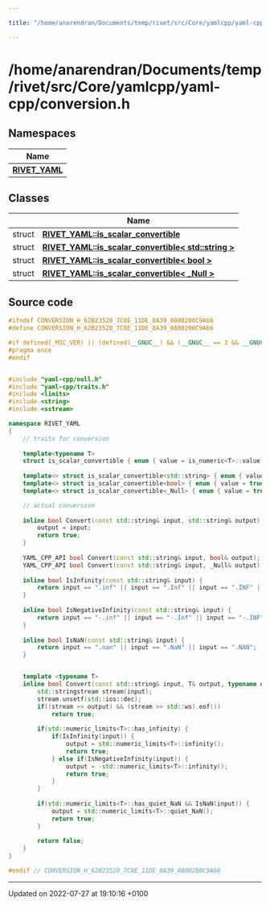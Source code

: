 ```yaml
---

title: "/home/anarendran/Documents/temp/rivet/src/Core/yamlcpp/yaml-cpp/conversion.h"

---
```


# /home/anarendran/Documents/temp/rivet/src/Core/yamlcpp/yaml-cpp/conversion.h



## Namespaces

| Name           |
| -------------- |
| **[RIVET_YAML](http://example.org/namespaces/namespacerivet__yaml/)**  |

## Classes

|                | Name           |
| -------------- | -------------- |
| struct | **[RIVET_YAML::is_scalar_convertible](http://example.org/classes/structrivet__yaml_1_1is__scalar__convertible/)**  |
| struct | **[RIVET_YAML::is_scalar_convertible< std::string >](http://example.org/classes/structrivet__yaml_1_1is__scalar__convertible_3_01std_1_1string_01_4/)**  |
| struct | **[RIVET_YAML::is_scalar_convertible< bool >](http://example.org/classes/structrivet__yaml_1_1is__scalar__convertible_3_01bool_01_4/)**  |
| struct | **[RIVET_YAML::is_scalar_convertible< _Null >](http://example.org/classes/structrivet__yaml_1_1is__scalar__convertible_3_01__null_01_4/)**  |




## Source code

```cpp
#ifndef CONVERSION_H_62B23520_7C8E_11DE_8A39_0800200C9A66
#define CONVERSION_H_62B23520_7C8E_11DE_8A39_0800200C9A66

#if defined(_MSC_VER) || (defined(__GNUC__) && (__GNUC__ == 3 && __GNUC_MINOR__ >= 4) || (__GNUC__ >= 4)) // GCC supports "pragma once" correctly since 3.4
#pragma once
#endif


#include "yaml-cpp/null.h"
#include "yaml-cpp/traits.h"
#include <limits>
#include <string>
#include <sstream>

namespace RIVET_YAML
{
    // traits for conversion
    
    template<typename T>
    struct is_scalar_convertible { enum { value = is_numeric<T>::value }; };
    
    template<> struct is_scalar_convertible<std::string> { enum { value = true }; };
    template<> struct is_scalar_convertible<bool> { enum { value = true }; };
    template<> struct is_scalar_convertible<_Null> { enum { value = true }; };

    // actual conversion
    
    inline bool Convert(const std::string& input, std::string& output) {
        output = input;
        return true;
    }
    
    YAML_CPP_API bool Convert(const std::string& input, bool& output);
    YAML_CPP_API bool Convert(const std::string& input, _Null& output);
    
    inline bool IsInfinity(const std::string& input) {
        return input == ".inf" || input == ".Inf" || input == ".INF" || input == "+.inf" || input == "+.Inf" || input == "+.INF";
    }
    
    inline bool IsNegativeInfinity(const std::string& input) {
        return input == "-.inf" || input == "-.Inf" || input == "-.INF";
    }
    
    inline bool IsNaN(const std::string& input) {
        return input == ".nan" || input == ".NaN" || input == ".NAN";
    }


    template <typename T> 
    inline bool Convert(const std::string& input, T& output, typename enable_if<is_numeric<T> >::type * = 0) {
        std::stringstream stream(input);
        stream.unsetf(std::ios::dec);
        if((stream >> output) && (stream >> std::ws).eof())
            return true;
        
        if(std::numeric_limits<T>::has_infinity) {
            if(IsInfinity(input)) {
                output = std::numeric_limits<T>::infinity();
                return true;
            } else if(IsNegativeInfinity(input)) {
                output = -std::numeric_limits<T>::infinity();
                return true;
            }
        }
        
        if(std::numeric_limits<T>::has_quiet_NaN && IsNaN(input)) {
            output = std::numeric_limits<T>::quiet_NaN();
            return true;
        }
        
        return false;
    }
}

#endif // CONVERSION_H_62B23520_7C8E_11DE_8A39_0800200C9A66
```


-------------------------------

Updated on 2022-07-27 at 19:10:16 +0100
